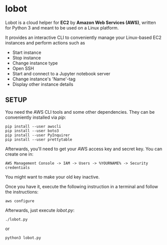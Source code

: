 # lobot
Lobot is a cloud helper for **EC2** by **Amazon Web Services (AWS)**, written for Python 3 and meant to be used on a Linux platform.

It provides an interactive CLI to conveniently manage your Linux-based EC2 instances and perform actions such as
* Start instance
* Stop instance
* Change instance type
* Open SSH
* Start and connect to a Jupyter notebook server
* Change instance's 'Name'-tag
* Display other instance details

## SETUP ##
You need the AWS CLI tools and some other dependencies. They can be conveniently installed via *pip*:
```
pip install --user awscli
pip install --user boto3
pip install --user PyInquirer
pip install --user prettytable
```

Afterwards, you'll need to get your AWS access key and secret key. You can create
one in:
```
AWS Management Console -> IAM -> Users -> %YOURNAME% -> Security credentials
```
You might want to make your old key inactive.

Once you have it, execute the following instruction in a terminal and follow the instructions:
```
aws configure
``` 
Afterwards, just execute *lobot.py*:
```
./lobot.py
```
or 
```
python3 lobot.py
```


